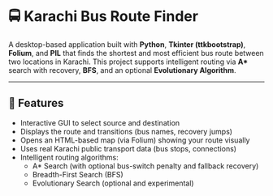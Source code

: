 # 🚍 Karachi Bus Route Finder

A desktop-based application built with **Python**, **Tkinter (ttkbootstrap)**, **Folium**, and **PIL** that finds the shortest and most efficient bus route between two locations in Karachi. This project supports intelligent routing via **A\*** search with recovery, **BFS**, and an optional **Evolutionary Algorithm**.

---

## 🧭 Features

- Interactive GUI to select source and destination
- Displays the route and transitions (bus names, recovery jumps)
- Opens an HTML-based map (via Folium) showing your route visually
- Uses real Karachi public transport data (bus stops, connections)
- Intelligent routing algorithms:
  - A\* Search (with optional bus-switch penalty and fallback recovery)
  - Breadth-First Search (BFS)
  - Evolutionary Search (optional and experimental)
